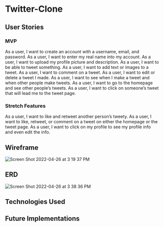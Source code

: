 # Twitter-Clone

## User Stories

### MVP
As a user, I want to create an account with a username, email, and password.
As a user, I want to enter my real name into my account.
As a user, I want to upload my profile picture and description.
As a user, I want to be able to tweet something.
As a user, I want to add text or images to a tweet.
As a user, I want to comment on a tweet.
As a user, I want to edit or delete a tweet I made.
As a user, I want to see when I make a tweet and when other people make tweets.
As a user, I want to go to the homepage and see other people’s tweets.
As a user, I want to click on someone’s tweet that will lead me to the tweet page.

### Stretch Features
As a user, I want to like and retweet another person’s tweety.
As a user, I want to like, retweet, or comment on a tweet on either the homepage or the tweet page.
As a user, I want to click on my profile to see my profile info and even edit the info.

## Wireframe 

![Screen Shot 2022-04-26 at 3 19 37 PM](https://user-images.githubusercontent.com/91819733/165385238-d3640e22-811e-48fe-9816-0cb88f5c5ffc.png)

## ERD

![Screen Shot 2022-04-26 at 3 38 36 PM](https://user-images.githubusercontent.com/91819733/165388398-54891e64-356f-47c5-b345-179897a5a3bb.png)

## Technologies Used

## Future Implementations